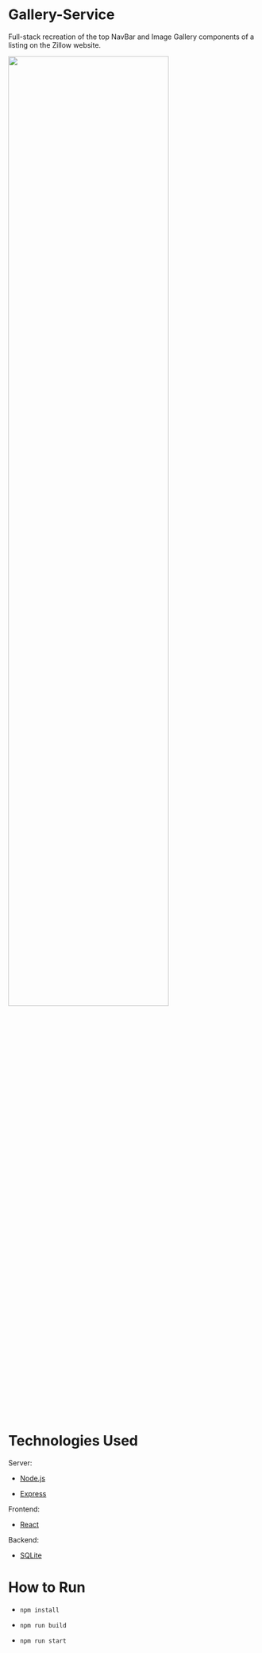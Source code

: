 # Gallery-Service


Full-stack recreation of the top NavBar and Image Gallery components of a listing on the Zillow website.

<img src='https://giant.gfycat.com/FatherlyPertinentGoral.gif' height='70%' width='80%'>


# Technologies Used


Server:
* [Node.js](https://nodejs.org/en/) 

* [Express](https://expressjs.com)

Frontend:
* [React](https://reactjs.org/) 

Backend:
* [SQLite](https://www.sqlite.org/index.html)


# How to Run


* `npm install`

* `npm run build`

* `npm run start`
